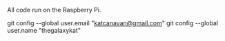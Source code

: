 All code run on the Raspberry Pi. 

  git config --global user.email "katcanavan@gmail.com"
  git config --global user.name "thegalaxykat"